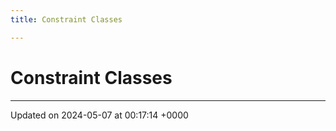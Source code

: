 ```yaml
---
title: Constraint Classes

---
```


# Constraint Classes








-------------------------------

Updated on 2024-05-07 at 00:17:14 +0000
